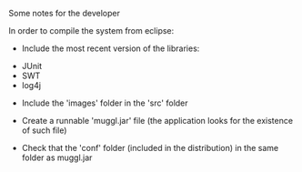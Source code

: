 
Some notes for the developer

In order to compile the system from eclipse:

- Include the most recent version of the libraries:
 + JUnit
 + SWT
 + log4j 

- Include the 'images' folder in the 'src' folder

- Create a runnable 'muggl.jar' file (the application looks for the existence of such file)

- Check that the 'conf' folder (included in the distribution) in the same folder as muggl.jar
